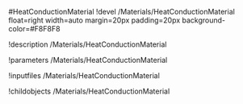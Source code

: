 <!-- MOOSE Object Documentation Stub: Remove this when content is added. -->
#HeatConductionMaterial
!devel /Materials/HeatConductionMaterial float=right width=auto margin=20px padding=20px background-color=#F8F8F8

!description /Materials/HeatConductionMaterial

!parameters /Materials/HeatConductionMaterial

!inputfiles /Materials/HeatConductionMaterial

!childobjects /Materials/HeatConductionMaterial
